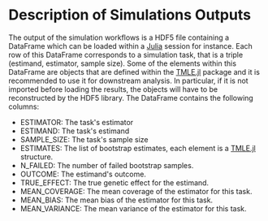 # Description of Simulations Outputs

The output of the simulation workflows is a HDF5 file containing a DataFrame which can be loaded within a [Julia](https://julialang.org/) session for instance. Each row of this DataFrame corresponds to a simulation task, that is a triple (estimand, estimator, sample size). Some of the elements within this DataFrame are objects that are defined within the [TMLE.jl](https://targene.github.io/TMLE.jl/stable/) package and it is recommended to use it for downstream analysis. In particular, if it is not imported before loading the results, the objects will have to be reconstructed by the HDF5 library. The DataFrame contains the following columns:

- ESTIMATOR: The task's estimator
- ESTIMAND: The task's estimand
- SAMPLE_SIZE: The task's sample size
- ESTIMATES: The list of bootstrap estimates, each element is a [TMLE.jl](https://targene.github.io/TMLE.jl/stable/) structure.
- N_FAILED: The number of failed bootstrap samples.
- OUTCOME: The estimand's outcome.
- TRUE_EFFECT: The true genetic effect for the estimand.
- MEAN_COVERAGE: The mean coverage of the estimator for this task.
- MEAN_BIAS: The mean bias of the estimator for this task.
- MEAN_VARIANCE: The mean variance of the estimator for this task.
